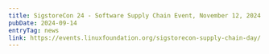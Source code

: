 ```yaml
---
title: SigstoreCon 24 - Software Supply Chain Event, November 12, 2024. Utah, USA
pubDate: 2024-09-14
entryTag: news
link: https://events.linuxfoundation.org/sigstorecon-supply-chain-day/
---
```

